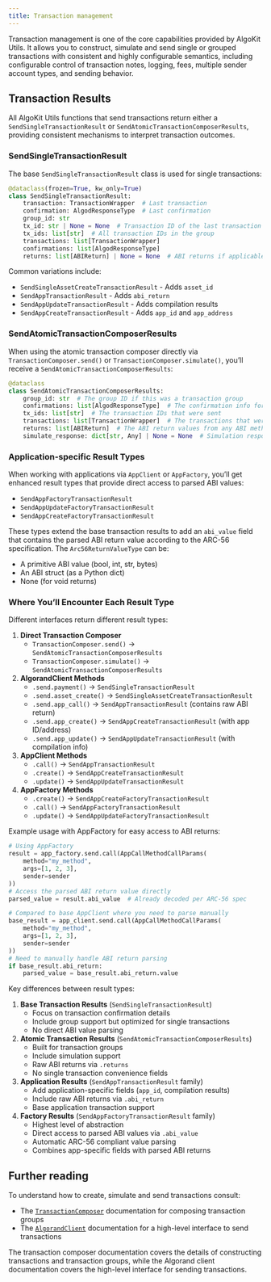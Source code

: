 ```yaml
---
title: Transaction management
---
```


Transaction management is one of the core capabilities provided by AlgoKit Utils. It allows you to construct, simulate and send single or grouped transactions with consistent and highly configurable semantics, including configurable control of transaction notes, logging, fees, multiple sender account types, and sending behavior.

## Transaction Results

All AlgoKit Utils functions that send transactions return either a `SendSingleTransactionResult` or `SendAtomicTransactionComposerResults`, providing consistent mechanisms to interpret transaction outcomes.

### SendSingleTransactionResult

The base `SendSingleTransactionResult` class is used for single transactions:

```python
@dataclass(frozen=True, kw_only=True)
class SendSingleTransactionResult:
    transaction: TransactionWrapper  # Last transaction
    confirmation: AlgodResponseType  # Last confirmation
    group_id: str
    tx_id: str | None = None  # Transaction ID of the last transaction
    tx_ids: list[str]  # All transaction IDs in the group
    transactions: list[TransactionWrapper]
    confirmations: list[AlgodResponseType]
    returns: list[ABIReturn] | None = None  # ABI returns if applicable
```

Common variations include:

- `SendSingleAssetCreateTransactionResult` - Adds `asset_id`
- `SendAppTransactionResult` - Adds `abi_return`
- `SendAppUpdateTransactionResult` - Adds compilation results
- `SendAppCreateTransactionResult` - Adds `app_id` and `app_address`

### SendAtomicTransactionComposerResults

When using the atomic transaction composer directly via `TransactionComposer.send()` or `TransactionComposer.simulate()`, you’ll receive a `SendAtomicTransactionComposerResults`:

```python
@dataclass
class SendAtomicTransactionComposerResults:
    group_id: str  # The group ID if this was a transaction group
    confirmations: list[AlgodResponseType]  # The confirmation info for each transaction
    tx_ids: list[str]  # The transaction IDs that were sent
    transactions: list[TransactionWrapper]  # The transactions that were sent
    returns: list[ABIReturn]  # The ABI return values from any ABI method calls
    simulate_response: dict[str, Any] | None = None  # Simulation response if simulated
```

### Application-specific Result Types

When working with applications via `AppClient` or `AppFactory`, you’ll get enhanced result types that provide direct access to parsed ABI values:

- `SendAppFactoryTransactionResult`
- `SendAppUpdateFactoryTransactionResult`
- `SendAppCreateFactoryTransactionResult`

These types extend the base transaction results to add an `abi_value` field that contains the parsed ABI return value according to the ARC-56 specification. The `Arc56ReturnValueType` can be:

- A primitive ABI value (bool, int, str, bytes)
- An ABI struct (as a Python dict)
- None (for void returns)

### Where You’ll Encounter Each Result Type

Different interfaces return different result types:

1. **Direct Transaction Composer**
   - `TransactionComposer.send()` → `SendAtomicTransactionComposerResults`
   - `TransactionComposer.simulate()` → `SendAtomicTransactionComposerResults`
2. **AlgorandClient Methods**
   - `.send.payment()` → `SendSingleTransactionResult`
   - `.send.asset_create()` → `SendSingleAssetCreateTransactionResult`
   - `.send.app_call()` → `SendAppTransactionResult` (contains raw ABI return)
   - `.send.app_create()` → `SendAppCreateTransactionResult` (with app ID/address)
   - `.send.app_update()` → `SendAppUpdateTransactionResult` (with compilation info)
3. **AppClient Methods**
   - `.call()` → `SendAppTransactionResult`
   - `.create()` → `SendAppCreateTransactionResult`
   - `.update()` → `SendAppUpdateTransactionResult`
4. **AppFactory Methods**
   - `.create()` → `SendAppCreateFactoryTransactionResult`
   - `.call()` → `SendAppFactoryTransactionResult`
   - `.update()` → `SendAppUpdateFactoryTransactionResult`

Example usage with AppFactory for easy access to ABI returns:

```python
# Using AppFactory
result = app_factory.send.call(AppCallMethodCallParams(
    method="my_method",
    args=[1, 2, 3],
    sender=sender
))
# Access the parsed ABI return value directly
parsed_value = result.abi_value  # Already decoded per ARC-56 spec

# Compared to base AppClient where you need to parse manually
base_result = app_client.send.call(AppCallMethodCallParams(
    method="my_method",
    args=[1, 2, 3],
    sender=sender
))
# Need to manually handle ABI return parsing
if base_result.abi_return:
    parsed_value = base_result.abi_return.value
```

Key differences between result types:

1. **Base Transaction Results** (`SendSingleTransactionResult`)
   - Focus on transaction confirmation details
   - Include group support but optimized for single transactions
   - No direct ABI value parsing
2. **Atomic Transaction Results** (`SendAtomicTransactionComposerResults`)
   - Built for transaction groups
   - Include simulation support
   - Raw ABI returns via `.returns`
   - No single transaction convenience fields
3. **Application Results** (`SendAppTransactionResult` family)
   - Add application-specific fields (`app_id`, compilation results)
   - Include raw ABI returns via `.abi_return`
   - Base application transaction support
4. **Factory Results** (`SendAppFactoryTransactionResult` family)
   - Highest level of abstraction
   - Direct access to parsed ABI values via `.abi_value`
   - Automatic ARC-56 compliant value parsing
   - Combines app-specific fields with parsed ABI returns

## Further reading

To understand how to create, simulate and send transactions consult:

- The [`TransactionComposer`](transaction-composer) documentation for composing transaction groups
- The [`AlgorandClient`](algorand-client) documentation for a high-level interface to send transactions

The transaction composer documentation covers the details of constructing transactions and transaction groups, while the Algorand client documentation covers the high-level interface for sending transactions.